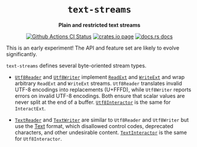 <div align="center">
  <h1><code>text-streams</code></h1>

  <p>
    <strong>Plain and restricted text streams</strong>
  </p>

  <p>
    <a href="https://github.com/sunfishcode/text-streams/actions?query=workflow%3ACI"><img src="https://github.com/sunfishcode/text-streams/workflows/CI/badge.svg" alt="Github Actions CI Status" /></a>
    <a href="https://crates.io/crates/text-streams"><img src="https://img.shields.io/crates/v/text-streams.svg" alt="crates.io page" /></a>
    <a href="https://docs.rs/text-streams"><img src="https://docs.rs/text-streams/badge.svg" alt="docs.rs docs" /></a>
  </p>
</div>

This is an early experiment! The API and feature set are likely to
evolve significantly.

`text-streams` defines several byte-oriented stream types.

 - [`Utf8Reader`] and [`Utf8Writer`] implement [`ReadExt`] and [`WriteExt`] and
   wrap arbitrary `ReadExt` and `WriteExt` streams. `Utf8Reader` translates
   invalid UTF-8 encodings into replacements (U+FFFD), while `Utf8Writer`
   reports errors on invalid UTF-8 encodings. Both ensure that scalar values
   are never split at the end of a buffer. [`Utf8Interactor`] is the same
   for `InteractExt`.

 - [`TextReader`] and [`TextWriter`] are similar to `Utf8Reader` and
   `Utf8Writer` but use the [Text] format, which disallowed control codes,
   deprecated characters, and other undesirable content. [`TextInteractor`]
   is the same for `Utf8Interactor`.

[`Utf8Reader`]: https://docs.rs/text-streams/latest/text_streams/struct.Utf8Reader.html
[`Utf8Writer`]: https://docs.rs/text-streams/latest/text_streams/struct.Utf8Writer.html
[`Utf8Interactor`]: https://docs.rs/text-streams/latest/text_streams/struct.Utf8Interactor.html
[`TextReader`]: https://docs.rs/text-streams/latest/text_streams/struct.TextReader.html
[`TextWriter`]: https://docs.rs/text-streams/latest/text_streams/struct.TextWriter.html
[`TextInteractor`]: https://docs.rs/text-streams/latest/text_streams/struct.TextInteractor.html
[`ReadExt`]: https://docs.rs/io-ext/latest/io_ext/trait.ReadExt.html
[`WriteExt`]: https://docs.rs/io-ext/latest/io_ext/trait.WriteExt.html
[Text]: docs/text.md
